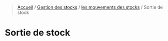 > [Accueil](../index.md) / [Gestion des stocks](./index.md) / [les mouvements des stocks](./movement.md) / Sortie de stock

# Sortie de stock